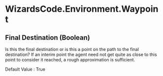 # WizardsCode.Environment.Waypoint

## Final Destination (Boolean)

Is this the final destination or is this a point on the path to the final destination? If an interim point the agent need not get quite as close to this point to consider it reached, a rough approximation is sufficient.

Default Value     : True


